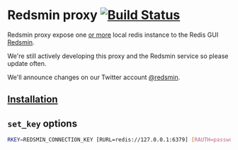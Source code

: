 Redsmin proxy [![Build Status](https://secure.travis-ci.org/Redsmin/redsmin.png)](http://travis-ci.org/Redsmin/redsmin)
=============

Redsmin proxy expose one [or more](https://redsmin.uservoice.com/knowledgebase/articles/169404-how-to-run-multiple-redsmin-daemons-on-the-same-se) local redis instance to the Redis GUI [Redsmin](https://redsmin.com).

We're still actively developing this proxy and the Redsmin service so please update often.

We'll announce changes on our Twitter account [@redsmin](https://twitter.com/redsmin).

[Installation](https://redsmin.uservoice.com/knowledgebase/articles/121169-can-i-manage-redis-instances-only-accessible-from-)
------------

`set_key` options
---------------

```bash
RKEY=REDSMIN_CONNECTION_KEY [RURL=redis://127.0.0.1:6379] [RAUTH=password] redsmin set_key
```
